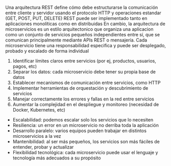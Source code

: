 <!-- REST y Microservicios -->

<!-- ¿Qué diferencias observan entre una arquitectura REST y una arquitectura de microservicios? -->

Una arquitectura REST define cómo debe estructurarse la comunicación entre cliente y servidor usando el protocolo HTTP y operaciones estandar (GET, POST, PUT, DELETE) REST puede ser implementado tanto en aplicaciones monolíticas
como en distribuidas
En cambio, la arquitectura de microservicios es un estilo arquitectonico que organiza una aplicacion como un conjunto de servicios pequeños independientes entre sí, que se comunican principalmente mediante APIs REST o mensajería.
Cada microservicio tiene una responsabilidad especifica y puede ser desplegado, probado y escalado de forma individual

<!-- ¿Cuáles creen que serían los desafíos si quisieran dividir su aplicación REST actual en microservicios? -->

1. Identificar límites claros entre servicios (por ej, productos, usuarios, pagos, etc)
2. Separar los datos: cada microservicio debe tener su propia base de datos
3. Establecer mecanismos de comunicación entre servicios, como HTTP
4. Implementar herramientas de orquestación y descubrimiento de servicios
5. Manejar correctamente los errores y fallas en la red entre servicios
6. Aumentar la complejidad en el despliegue y monitoreo (necesidad de Docker, Kubernetes, etc)

<!-- ¿Qué ventajas teóricas ven en los microservicios frente a una API REST monolítica? -->

- Escalabilidad: podemos escalar solo los servicios que lo necesiten
- Resiliencia: un error en un microservicio no derriba toda la aplicación
- Desarrollo paralelo: varios equipos pueden trabajar en distintos microservicios a la vez
- Mantenibilidad: al ser más pequeños, los servicios son más fáciles de entender, probar y actualizar
- Flexibilidad tecnológica: cada microservicio puede usar el lenguaje y tecnología más adecuados a su propósito
